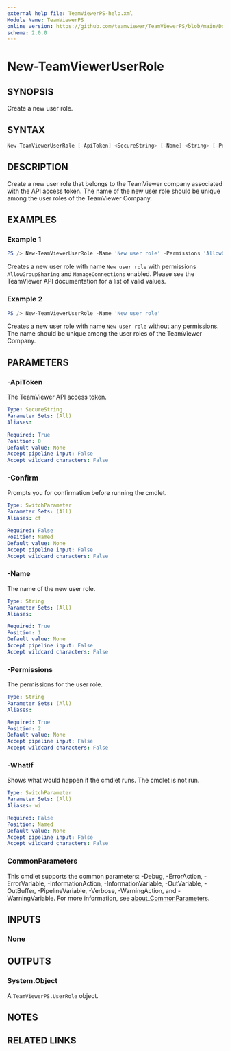```yaml
---
external help file: TeamViewerPS-help.xml
Module Name: TeamViewerPS
online version: https://github.com/teamviewer/TeamViewerPS/blob/main/Docs/Help/New-TeamViewerUserRole.md
schema: 2.0.0
---
```


# New-TeamViewerUserRole

## SYNOPSIS

Create a new user role.

## SYNTAX

``` powershell
New-TeamViewerUserRole [-ApiToken] <SecureString> [-Name] <String> [-Permissions] <String> [-WhatIf] [-Confirm] [<CommonParameters>]
```

## DESCRIPTION

Create a new user role that belongs to the TeamViewer company associated with the API access token.
The name of the new user role should be unique among the user roles of the TeamViewer Company.

## EXAMPLES

### Example 1

```powershell
PS /> New-TeamViewerUserRole -Name 'New user role' -Permissions 'AllowGroupharing','ManageConnections'
```

Creates a new user role with name `New user role` with permissions `AllowGroupSharing` and `ManageConnections` enabled.
Please see the TeamViewer API documentation for a list of valid values.

### Example 2

```powershell
PS /> New-TeamViewerUserRole -Name 'New user role' 
```

Creates a new user role with name `New user role` without any permissions.
The name should be unique among the user roles of the TeamViewer Company.

## PARAMETERS

### -ApiToken

The TeamViewer API access token.

```yaml
Type: SecureString
Parameter Sets: (All)
Aliases:

Required: True
Position: 0
Default value: None
Accept pipeline input: False
Accept wildcard characters: False
```

### -Confirm

Prompts you for confirmation before running the cmdlet.

```yaml
Type: SwitchParameter
Parameter Sets: (All)
Aliases: cf

Required: False
Position: Named
Default value: None
Accept pipeline input: False
Accept wildcard characters: False
```

### -Name

The name of the new user role.

```yaml
Type: String
Parameter Sets: (All)
Aliases:

Required: True
Position: 1
Default value: None
Accept pipeline input: False
Accept wildcard characters: False
```

### -Permissions

The permissions for the user role.

```yaml
Type: String
Parameter Sets: (All)
Aliases:

Required: True
Position: 2
Default value: None
Accept pipeline input: False
Accept wildcard characters: False
```

### -WhatIf

Shows what would happen if the cmdlet runs.
The cmdlet is not run.

```yaml
Type: SwitchParameter
Parameter Sets: (All)
Aliases: wi

Required: False
Position: Named
Default value: None
Accept pipeline input: False
Accept wildcard characters: False
```

### CommonParameters

This cmdlet supports the common parameters: -Debug, -ErrorAction, -ErrorVariable, -InformationAction, -InformationVariable, -OutVariable, -OutBuffer, -PipelineVariable, -Verbose, -WarningAction, and -WarningVariable. For more information, see [about_CommonParameters](http://go.microsoft.com/fwlink/?LinkID=113216).

## INPUTS

### None

## OUTPUTS

### System.Object

A `TeamViewerPS.UserRole` object.

## NOTES

## RELATED LINKS
